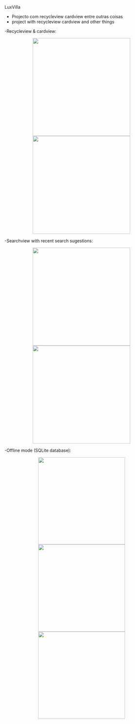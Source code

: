  LuxVilla
- Projecto com recycleview cardview entre outras coisas
- project with recycleview cardview and other things

-Recycleview & cardview:
<p align="center">
  <img src="http://brunomassa.esy.es/main2.png" width="320"/>
  <img src="http://brunomassa.esy.es/contentactivity.png" width="320"/>
</p>

-Searchview with recent search sugestions:
<p align="center">
  <img src="http://brunomassa.esy.es/searchview2.png" width="320"/>
  <img src="http://brunomassa.esy.es/searchresult2.png" width="320"/>
</p>

-Offline mode (SQLite database):
<p align="center">
  <img src="http://brunomassa.esy.es/offline2.png" width="285"/>
  <img src="http://brunomassa.esy.es/offlinesearchresult2.png" width="285"/>
  <img src="http://brunomassa.esy.es/offlinecontent.png" width="285"/>
</p>
